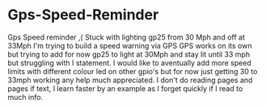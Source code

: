 # Gps-Speed-Reminder
Gps Speed reminder ,( Stuck with lighting gp25 from 30 Mph and off at 33Mph
I'm trying to build a speed warning via GPS GPS works on its own but trying to add for now  gp25 to light at 30Mph and stay lit until 33 mph but struggling with I statement.
I would like to aventually add more speed limits with different colour led on other gpio's but for now just getting 30 to 33mph working any help much appreciated. I don't do reading pages and pages if text, I learn faster by an example as I forget quickly if I read to much info. 
